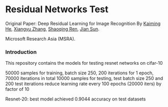# Residual Networks Test

Original Paper: Deep Residual Learning for Image Recognition
By [Kaiming He](http://research.microsoft.com/en-us/um/people/kahe/), [Xiangyu Zhang](https://scholar.google.com/citations?user=yuB-cfoAAAAJ&hl=en), [Shaoqing Ren](http://home.ustc.edu.cn/~sqren/), [Jian Sun](http://research.microsoft.com/en-us/people/jiansun/).

Microsoft Research Asia (MSRA).

### Introduction

This repository contains the models for testing resnet networks on cifar-10

50000 samples for training, batch size 250, 200 iterations for 1 epoch, 70000 iterations in total
10000 samples for testing, test batch size 250 and 200 test iterations
reduce learning rate every 100 epochs (20000 iters) by factor of 10

Resnet-20: best model achieved 0.9044 accuracy on test datasets

